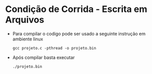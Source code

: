 # Condição de Corrida - Escrita em Arquivos

* Para compilar o codigo pode ser usado a seguinte instrução em ambiente linux<p></p>
`gcc projeto.c -pthread -o projeto.bin`

* Após compilar basta executar<p></p>
`./projeto.bin`

